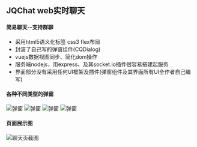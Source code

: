 ## JQChat web实时聊天
#### 简易聊天--支持群聊
* 采用html5语义化标签 css3 flex布局
* 封装了自己写的弹窗组件(CQDialog)
* vuejs数据视图同步、简化dom操作
* 服务端nodejs，用express、及其socket.io插件很容易搭建起服务
* 界面部分没有采用任何UI框架及插件(弹窗组件及其界面所有UI全作者自己编写)

#### 各种不同类型的弹窗
![弹窗](http://ohsmsw5ly.bkt.clouddn.com/image/tc1.jpg)
![弹窗](http://ohsmsw5ly.bkt.clouddn.com/image/tc3.jpg)
![弹窗](http://ohsmsw5ly.bkt.clouddn.com/image/tc2.jpg)
![弹窗](http://ohsmsw5ly.bkt.clouddn.com/image/tc4.jpg)

#### 页面展示图
![聊天页截图](http://ohsmsw5ly.bkt.clouddn.com/image/chat5.jpg)
